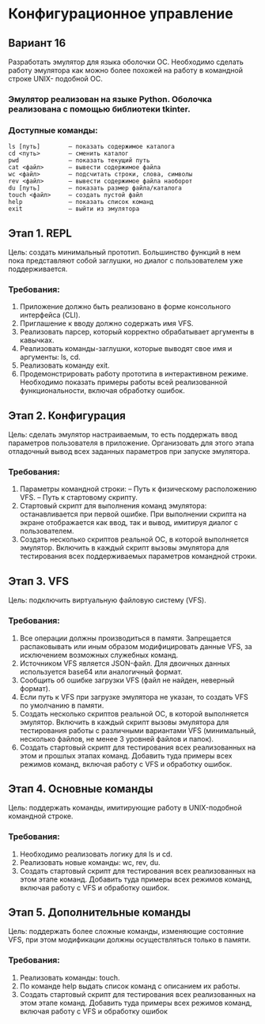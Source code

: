 # Конфигурационное управление

## Вариант 16
Разработать эмулятор для языка оболочки ОС. Необходимо сделать работу 
эмулятора как можно более похожей на работу в командной строке UNIX-
подобной ОС.

### Эмулятор реализован на языке Python. Оболочка реализована с помощью библиотеки tkinter.

### Доступные команды:
```
ls [путь]        – показать содержимое каталога
cd <путь>        – сменить каталог
pwd              – показать текущий путь
cat <файл>       – вывести содержимое файла
wc <файл>        – подсчитать строки, слова, символы
rev <файл>       – вывести содержимое файла наоборот
du [путь]        – показать размер файла/каталога
touch <файл>     – создать пустой файл
help             – показать список команд
exit             – выйти из эмулятора
```
## Этап 1. REPL
Цель: создать минимальный прототип. Большинство функций в нем пока 
представляют собой заглушки, но диалог с пользователем уже поддерживается.

### Требования:
1. Приложение должно быть реализовано в форме консольного интерфейса 
(CLI).
2. Приглашение к вводу должно содержать имя VFS.
3. Реализовать парсер, который корректно обрабатывает аргументы в 
кавычках.
4. Реализовать команды-заглушки, которые выводят свое имя и аргументы: ls, 
cd.
5. Реализовать команду exit.
6. Продемонстрировать работу прототипа в интерактивном режиме.
   Необходимо показать примеры работы всей реализованной
   функциональности, включая обработку ошибок.

## Этап 2. Конфигурация
Цель: сделать эмулятор настраиваемым, то есть поддержать ввод параметров 
пользователя в приложение. Организовать для этого этапа отладочный вывод всех 
заданных параметров при запуске эмулятора.

### Требования:
1. Параметры командной строки:
   – Путь к физическому расположению VFS.
   – Путь к стартовому скрипту.
2. Стартовый скрипт для выполнения команд эмулятора: останавливается при 
   первой ошибке. При выполнении скрипта на экране отображается как ввод, 
   так и вывод, имитируя диалог с пользователем.
3. Создать несколько скриптов реальной ОС, в которой выполняется эмулятор. 
   Включить в каждый скрипт вызовы эмулятора для тестирования всех 
   поддерживаемых параметров командной строки.

## Этап 3. VFS
Цель: подключить виртуальную файловую систему (VFS).

### Требования:
1. Все операции должны производиться в памяти. Запрещается распаковывать 
   или иным образом модифицировать данные VFS, за исключением 
    возможных служебных команд.
2. Источником VFS является JSON-файл. Для двоичных данных используется 
   base64 или аналогичный формат.
3. Сообщить об ошибке загрузки VFS (файл не найден, неверный формат).
4. Если путь к VFS при загрузке эмулятора не указан, то создать VFS по 
   умолчанию в памяти.
5. Создать несколько скриптов реальной ОС, в которой выполняется эмулятор. 
   Включить в каждый скрипт вызовы эмулятора для тестирования работы c 
   различными вариантами VFS (минимальный, несколько файлов, не менее 3 
   уровней файлов и папок).
6. Создать стартовый скрипт для тестирования всех реализованных на этом и 
   прошлых этапах команд. Добавить туда примеры всех режимов команд, 
   включая работу с VFS и обработку ошибок.

## Этап 4. Основные команды
Цель: поддержать команды, имитирующие работу в UNIX-подобной 
командной строке.

### Требования:
1. Необходимо реализовать логику для ls и cd.
2. Реализовать новые команды: wc, rev, du.
3. Создать стартовый скрипт для тестирования всех реализованных на этом 
   этапе команд. Добавить туда примеры всех режимов команд, включая 
   работу с VFS и обработку ошибок.

## Этап 5. Дополнительные команды
Цель: поддержать более сложные команды, изменяющие состояние VFS, при 
этом модификации должны осуществляться только в памяти.

### Требования:
1. Реализовать команды: touch.
2. По команде help выдать список команд с описанием их работы.
3. Создать стартовый скрипт для тестирования всех реализованных на этом 
   этапе команд. Добавить туда примеры всех режимов команд, включая 
   работу с VFS и обработку ошибок
